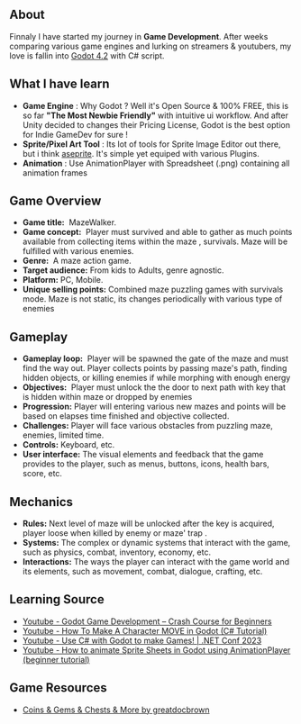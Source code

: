 ## About

Finnaly I have started my journey in <strong>Game Development</strong>.<break>
After weeks comparing various game engines and lurking on streamers & youtubers, my love is fallin into [Godot 4.2](https://godotengine.org/ "Free & Opensource Game Engine") with C# script.

## What I have learn 
- **Game Engine** : Why Godot ? Well it's Open Source & 100% FREE, this is so far <strong>"The Most Newbie Friendly"</strong> with intuitive  ui workflow. And after Unity decided to changes their Pricing License,  Godot is the best option for Indie GameDev for sure !
- **Sprite/Pixel Art Tool** : Its lot of tools for Sprite Image Editor out there, but i think [aseprite](https://www.aseprite.org/). It's simple yet equiped with various Plugins.
- **Animation** : Use AnimationPlayer with Spreadsheet (.png) containing all animation frames 

## Game Overview

- **Game title:**  MazeWalker.
- **Game concept:**  Player must survived and able to gather as much points available from collecting items  within the  maze , survivals. Maze will be fulfilled with various enemies.
- **Genre:**  A maze action game.
- **Target audience:** From kids to Adults, genre agnostic.
- **Platform:** PC, Mobile.
- **Unique selling points:** Combined maze puzzling games with survivals mode. Maze is not static, its changes periodically with various type of enemies

## Gameplay

- **Gameplay loop:**  Player will be spawned the gate of the maze and must find the way out. Player collects points by passing maze's path, finding hidden objects, or killing enemies if  while morphing with  enough energy
- **Objectives:**  Player must unlock the the door to next path with key that is hidden within maze or dropped by enemies
- **Progression:** Player will entering various new mazes and points will be based on elapses time finished and objective collected.
- **Challenges:** Player will face various obstacles from puzzling maze, enemies, limited time.
- **Controls:** Keyboard, etc.
- **User interface:** The visual elements and feedback that the game provides to the player, such as menus, buttons, icons, health bars, score, etc.

## Mechanics

- **Rules:** Next level of  maze will be unlocked after the key is acquired, player loose when killed by enemy or maze' trap .
- **Systems:** The complex or dynamic systems that interact with the game, such as physics, combat, inventory, economy, etc.
- **Interactions:** The ways the player can interact with the game world and its elements, such as movement, combat, dialogue, crafting, etc.

## Learning Source
- [Youtube - Godot Game Development – Crash Course for Beginners ](https://youtu.be/S8lMTwSRoRg?si=TlaZsRICYSjpJ4-P "Godot Game Development – Crash Course for Beginners")
- [Youtube - How To Make A Character MOVE in Godot (C# Tutorial)](https://www.youtube.com/watch?v=iBLJ89ZwXys "How To Make A Character MOVE in Godot (C# Tutorial)")
- [Youtube - Use C# with Godot to make Games! | .NET Conf 2023](https://www.youtube.com/watch?v=fVkA1AHd37M&t=1142s "Use C# with Godot to make Games! | .NET Conf 2023")
- [Youtube - How to animate Sprite Sheets in Godot using AnimationPlayer (beginner tutorial)](https://www.youtube.com/watch?v=FEwE6myyz_I "How to animate Sprite Sheets in Godot using AnimationPlayer (beginner tutorial)")


## Game Resources
- [Coins & Gems & Chests & More by greatdocbrown](https://greatdocbrown.itch.io/coins-gems-etc "Created by greatdocbrown")